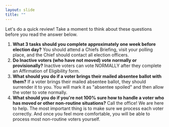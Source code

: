 ```yaml
---
layout: slide
title: ""
---
```


Let's do a quick review! Take a moment to think about these questions before you read the answer below.

1.  **What 3 tasks should you complete approximately one week before election day?** You should attend a Chiefs Briefing, visit your polling place, and the Chief should contact all election officers.
2.  **Do Inactive voters (who have not moved) vote normally or provisionally?** Inactive voters can vote NORMALLY after they complete an Affirmation of Eligibility form. 
3.  **What should you do if a voter brings their mailed absentee ballot with them?** If a voter brings their mailed absentee ballot, they should surrender it to you. You will mark it as "absentee spoiled" and then allow the voter to vote normally.
4.  **What should you do if you're not 100% sure how to handle a voter who has moved or other non-routine situations?** Call the office! We are here to help. The most important thing is to make sure we process each voter correctly. And once you feel more comfortable, you will be able to process most non-routine voters yourself.